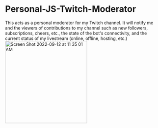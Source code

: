 # Personal-JS-Twitch-Moderator
This acts as a personal moderator for my Twitch channel. It will notify me and the viewers of contributions to my channel such as new followers, subscriptions, cheers, etc., the state of the bot's connectivity, and the current status of my livestream (online, offline, hosting, etc.)
<img width="267" alt="Screen Shot 2022-09-12 at 11 35 01 AM" src="https://user-images.githubusercontent.com/68207907/189730790-12ab71a7-2eae-4818-ab1a-a43e02957e00.png">
